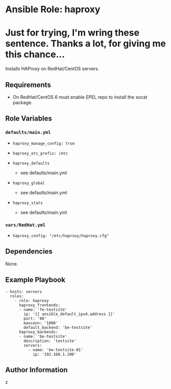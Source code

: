 # Ansible Role: haproxy

# Just for trying, I'm wring these sentence. Thanks a lot, for giving me this chance...

Installs HAProxy on RedHat/CentOS servers.

## Requirements

- On RedHat/CentOS 6 must enable EPEL repo to install the socat package.

## Role Variables

### `defaults/main.yml`

* `haproxy_manage_config: true`
* `haproxy_etc_prefix: /etc`

* `haproxy_defaults`
    - see defaults/main.yml

* `haproxy_global`
    - see defaults/main.yml

* `haproxy_stats`
    - see defaults/main.yml

### `vars/RedHat.yml`

* `haproxy_config: "/etc/haproxy/haproxy.cfg"`

## Dependencies

None.

## Example Playbook

    - hosts: servers
      roles:
        - role: haproxy
          haproxy_frontends:
          - name: 'fe-testsite'
            ip: '{{ ansible_default_ipv4.address }}'
            port: '80'
            maxconn: '1000'
            default_backend: 'be-testsite'
          haproxy_backends:
          - name: 'be-testsite'
            description: 'testsite'
            servers:
              - name: 'be-testsite-01'
                ip: '192.168.1.100'

## Author Information

z
